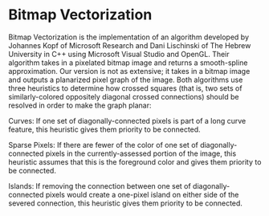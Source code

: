 Bitmap Vectorization
===================

Bitmap Vectorization is the implementation of an algorithm developed by Johannes Kopf of Microsoft Research and Dani Lischinski of The Hebrew University in C++ using Microsoft Visual Studio and OpenGL. Their algorithm takes in a pixelated bitmap image and returns a smooth-spline approximation. Our version is not as extensive; it takes in a bitmap image and outputs a planarized pixel graph of the image. Both algorithms use three heuristics to determine how crossed squares (that is, two sets of similarly-colored oppositely diagonal crossed connections) should be resolved in order to make the graph planar:

Curves: If one set of diagonally-connected pixels is part of a long curve feature, this heuristic gives them priority to be connected.

Sparse Pixels: If there are fewer of the color of one set of diagonally-connected pixels in the currently-assessed portion of the image, this heuristic assumes that this is the foreground color and gives them priority to be connected.

Islands: If removing the connection between one set of diagonally-connected pixels would create a one-pixel island on either side of the severed connection, this heuristic gives them priority to be connected.
